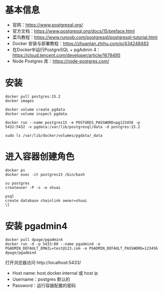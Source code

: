 # 基本信息

- 官网：https://www.postgresql.org/
- 官方文档：https://www.postgresql.org/docs/15/preface.html
- 菜鸟教程：https://www.runoob.com/postgresql/postgresql-tutorial.html
- Docker 安装与部署教程：https://zhuanlan.zhihu.com/p/434248483
- 在Docker中运行PostgreSQL + pgAdmin 4：https://cloud.tencent.com/developer/article/1679495
- Node Postgres 库：https://node-postgres.com/

# 安装

```
docker pull postgres:15.2
docker images

docker volume create pgdata
docker volume inspect pgdata

docker run --name postgres15 -e POSTGRES_PASSWORD=pg123456 -p 5432:5432 -v pgdata:/var/lib/postgresql/data -d postgres:15.2

sudo ls /var/lib/docker/volumes/pgdata/_data
```

# 进入容器创建角色

```
docker ps
docker exec -it postgres15 /bin/bash

su postgres
createuser -P -s -e shuai

psql
create database chainlink owner=shuai
\l
```


# 安装 pgadmin4

```
docker pull dpage/pgadmin4
docker run -d -p 5433:80 --name pgadmin4 -e PGADMIN_DEFAULT_EMAIL=test@123.com -e PGADMIN_DEFAULT_PASSWORD=123456 dpage/pgadmin4
```

打开浏览器访问 http://localhost:5433/

- Host name: host.docker.internal 或 host ip
- Username：postgres 默认的
- Password：运行容器配置的密码